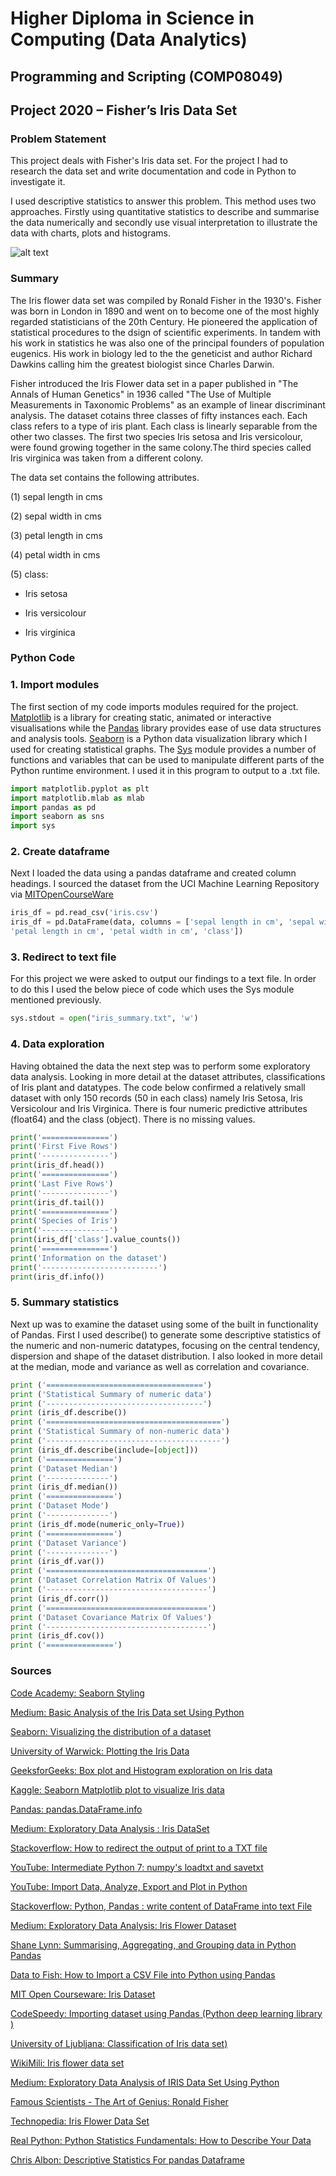 # Higher Diploma in Science in Computing (Data Analytics)
## Programming and Scripting (COMP08049) 
## Project 2020 – Fisher’s Iris Data Set


### Problem Statement
This project deals with Fisher's Iris data set. For the project I had to research the data set and write documentation and code in Python to investigate it.

I used descriptive statistics to answer this problem. This method uses two approaches. Firstly using quantitative statistics to describe and summarise the data numerically and secondly use visual interpretation to illustrate the data with charts, plots and histograms.

![alt text](https://i1.wp.com/dataaspirant.com/wp-content/uploads/2017/01/irises.png?resize=600%2C181 "Iris Flowers")


### Summary
The Iris flower data set was compiled by Ronald Fisher in the 1930's. Fisher was born in London in 1890 and went on to become one of the most highly regarded statisticians of the 20th Century. He pioneered the application of statistical procedures to the dsign of scientific experiments. In tandem with his work in statistics he was also one of the principal founders of population eugenics. His work in biology led to the the geneticist and author Richard Dawkins calling him the greatest biologist since Charles Darwin.

Fisher introduced the Iris Flower data set in a paper published in "The Annals of Human Genetics" in 1936 called "The Use of Multiple Measurements in Taxonomic Problems" as an example of linear discriminant analysis. The dataset cotains three classes of fifty instances each. Each class refers to a type of iris plant. Each class is linearly separable from the other two classes. The first two species Iris setosa and Iris versicolour, were found growing together in the same colony.The third species called Iris virginica was taken from a different colony.

The data set contains the following attributes.

(1) sepal length in cms

(2) sepal width in cms

(3) petal length in cms

(4) petal width in cms

(5) class:

   * Iris setosa
    
   * Iris versicolour
    
   * Iris virginica

### Python Code
### 1. Import modules
The first section of my code imports modules required for the project.
[Matplotlib](https://matplotlib.org/) is a library for creating static, animated or interactive visualisations while the [Pandas](https://pandas.pydata.org/) library provides ease of use data structures and analysis tools.
[Seaborn](http://seaborn.pydata.org/) is a Python data visualization library which I used for creating statistical graphs.
The [Sys](https://www.python-course.eu/sys_module.php) module provides a number of functions and variables that can be used to manipulate different parts of the Python runtime environment. I used it in this program to output to a .txt file.
```python
import matplotlib.pyplot as plt
import matplotlib.mlab as mlab
import pandas as pd
import seaborn as sns
import sys
```
### 2. Create dataframe
Next I loaded the data using a pandas dataframe and created column headings. I sourced the dataset from the UCI Machine Learning Repository via [MITOpenCourseWare](https://ocw.mit.edu/courses/sloan-school-of-management/15-097-prediction-machine-learning-and-statistics-spring-2012/datasets/)
```python
iris_df = pd.read_csv('iris.csv')
iris_df = pd.DataFrame(data, columns = ['sepal length in cm', 'sepal width in cm', 
'petal length in cm', 'petal width in cm', 'class'])
```
### 3. Redirect to text file
For this project we were asked to output our findings to a text file. In order to do this I used the below piece of code which uses the Sys module mentioned previously.
```python
sys.stdout = open("iris_summary.txt", 'w')
```
### 4. Data exploration
Having obtained the data the next step was to perform some exploratory data analysis. Looking in more detail at the dataset attributes, classifications of Iris plant and datatypes. The code below confirmed a relatively small dataset with only 150 records (50 in each class) namely Iris Setosa, Iris Versicolour and Iris Virginica. There is four numeric predictive attributes (float64) and the class (object). There is no missing values. 
```python
print('===============')
print('First Five Rows')
print('---------------')
print(iris_df.head())
print('===============')
print('Last Five Rows')
print('---------------')
print(iris_df.tail())
print('===============')
print('Species of Iris')
print('---------------')
print(iris_df['class'].value_counts())
print('===============')
print('Information on the dataset')
print('--------------------------')
print(iris_df.info())
```
### 5. Summary statistics 
Next up was to examine the dataset using some of the built in functionality of Pandas. First I used describe() to generate some descriptive statistics of the numeric and non-numeric datatypes, focusing on the central tendency, dispersion and shape of the dataset distribution. I also looked in more detail at the median, mode and variance as well as correlation and covariance.
```python
print ('===================================')
print ('Statistical Summary of numeric data')
print ('-----------------------------------')
print (iris_df.describe())
print ('=======================================')
print ('Statistical Summary of non-numeric data')
print ('---------------------------------------')
print (iris_df.describe(include=[object]))
print ('===============')
print ('Dataset Median')
print ('--------------')
print (iris_df.median())
print ('===============')
print ('Dataset Mode')
print ('--------------')
print (iris_df.mode(numeric_only=True))
print ('===============')
print ('Dataset Variance')
print ('--------------')
print (iris_df.var())
print ('====================================')
print ('Dataset Correlation Matrix Of Values')
print ('------------------------------------')
print (iris_df.corr())
print ('====================================')
print ('Dataset Covariance Matrix Of Values')
print ('------------------------------------')
print (iris_df.cov())
print ('===============')
```
### Sources
[Code Academy: Seaborn Styling](https://www.codecademy.com/articles/seaborn-design-ii)

[Medium: Basic Analysis of the Iris Data set Using Python](https://medium.com/codebagng/basic-analysis-of-the-iris-data-set-using-python-2995618a6342)

[Seaborn: Visualizing the distribution of a dataset](http://seaborn.pydata.org/tutorial/distributions.html)

[University of Warwick: Plotting the Iris Data](https://warwick.ac.uk/fac/sci/moac/people/students/peter_cock/r/iris_plots/)

[GeeksforGeeks: Box plot and Histogram exploration on Iris data](https://www.geeksforgeeks.org/box-plot-and-histogram-exploration-on-iris-data/)

[Kaggle: Seaborn Matplotlib plot to visualize Iris data](https://www.kaggle.com/biphili/seaborn-matplotlib-plot-to-visualize-iris-data)

[Pandas: pandas.DataFrame.info](https://pandas.pydata.org/pandas-docs/stable/reference/api/pandas.DataFrame.info.html)

[Medium: Exploratory Data Analysis : Iris DataSet](https://medium.com/@harimittapalli/exploratory-data-analysis-iris-dataset-9920ea439a3e)

[Stackoverflow: How to redirect the output of print to a TXT file](https://stackoverflow.com/questions/4110891/how-to-redirect-the-output-of-print-to-a-txt-file)

[YouTube: Intermediate Python 7: numpy's loadtxt and savetxt](https://www.youtube.com/watch?v=bqo3BmzyXeI)

[YouTube: Import Data, Analyze, Export and Plot in Python](https://www.youtube.com/watch?v=pQv6zMlYJ0A)

[Stackoverflow: Python, Pandas : write content of DataFrame into text File](https://stackoverflow.com/questions/31247198/python-pandas-write-content-of-dataframe-into-text-file)

[Medium: Exploratory Data Analysis: Iris Flower Dataset](https://medium.com/analytics-vidhya/exploratory-data-analysis-iris-flower-dataset-a21c368a1f4)

[Shane Lynn: Summarising, Aggregating, and Grouping data in Python Pandas](https://www.shanelynn.ie/summarising-aggregation-and-grouping-data-in-python-pandas/)

[Data to Fish: How to Import a CSV File into Python using Pandas](https://datatofish.com/import-csv-file-python-using-pandas/)

[MIT Open Courseware: Iris Dataset](https://ocw.mit.edu/courses/sloan-school-of-management/15-097-prediction-machine-learning-and-statistics-spring-2012/datasets/)

[CodeSpeedy: Importing dataset using Pandas (Python deep learning library )](https://www.codespeedy.com/importing-dataset-using-pandas-python-deep-learning-library/)

[University of Ljubljana: Classification of Iris data set)](http://lab.fs.uni-lj.si/lasin/wp/IMIT_files/neural/doc/seminar8.pdf)

[WikiMili: Iris flower data set](https://wikimili.com/en/Iris_flower_data_set)

[Medium: Exploratory Data Analysis of IRIS Data Set Using Python](https://medium.com/@avulurivenkatasaireddy/exploratory-data-analysis-of-iris-data-set-using-python-823e54110d2d)

[Famous Scientists - The Art of Genius: Ronald Fisher](https://www.famousscientists.org/ronald-fisher/)

[Technopedia: Iris Flower Data Set](https://www.techopedia.com/definition/32880/iris-flower-data-set)

[Real Python: Python Statistics Fundamentals: How to Describe Your Data](https://realpython.com/python-statistics/)

[Chris Albon: Descriptive Statistics For pandas Dataframe](https://chrisalbon.com/python/data_wrangling/pandas_dataframe_descriptive_stats/)

